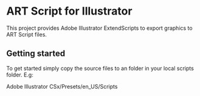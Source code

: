 ART Script for Illustrator
==========================
This project provides Adobe Illustrator ExtendScripts to export graphics to ART Script files.

Getting started
---------------
To get started simply copy the source files to an folder in your local scripts folder. E.g:

Adobe Illustrator CSx/Presets/en_US/Scripts

